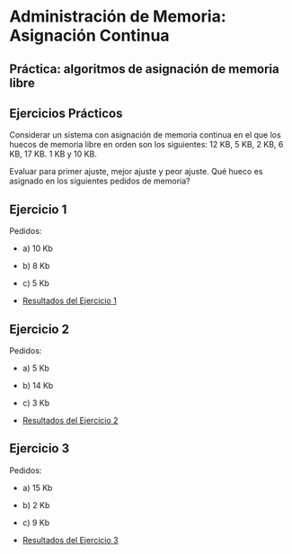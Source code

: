 # Administración de Memoria: Asignación Continua
## Práctica: algoritmos de asignación de memoria libre


## Ejercicios Prácticos

Considerar un sistema con asignación de memoria continua en el que los huecos de memoria libre en orden son los siguientes: 12 KB, 5 KB, 2 KB, 6 KB, 17 KB. 1 KB y 10 KB. 

Evaluar para primer ajuste, mejor ajuste y peor ajuste. 
Qué hueco es asignado en los siguientes pedidos de memoria?

## Ejercicio 1

Pedidos: 
- a) 10 Kb
- b) 8 Kb
- c) 5 Kb


- [Resultados del Ejercicio 1](./resultados_1.md)


## Ejercicio 2

Pedidos: 
- a) 5 Kb
- b) 14 Kb
- c) 3 Kb

- [Resultados del Ejercicio 2](./resultados_2.md)



## Ejercicio 3

Pedidos: 
- a) 15 Kb
- b) 2 Kb
- c) 9 Kb


- [Resultados del Ejercicio 3](./resultados_3.md)



